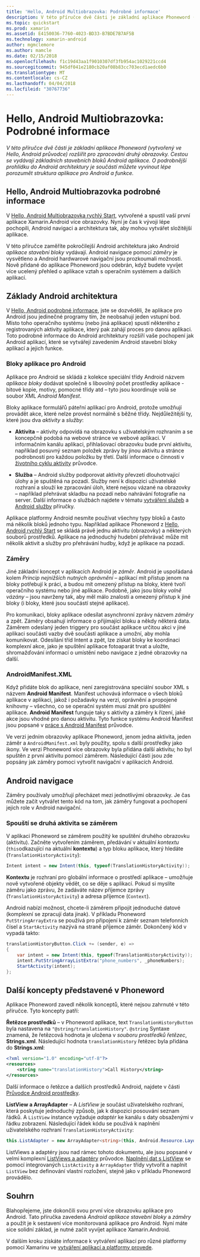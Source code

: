 ```yaml
---
title: 'Hello, Android Multiobrazovka: Podrobné informace'
description: V této příručce dvě části je základní aplikace Phoneword (vytvořený ve Hello, Android průvodce) rozšířit pro zpracování druhý obrazovky. Cestou se vydávají základních stavebních bloků Android aplikace. O podrobnější prohlídku do Android architektury je součástí můžete vyvinout lépe porozumět struktura aplikace pro Android a funkce.
ms.topic: quickstart
ms.prod: xamarin
ms.assetid: E4150036-7760-4023-BD33-B7BDE7B7AF5B
ms.technology: xamarin-android
author: mgmclemore
ms.author: mamcle
ms.date: 02/15/2018
ms.openlocfilehash: f1c19d43aa1f9010307df3fb954ac1029221ccd4
ms.sourcegitcommit: 945df041e2180cb20af08b83cc703ecd1aedc6b0
ms.translationtype: MT
ms.contentlocale: cs-CZ
ms.lasthandoff: 04/04/2018
ms.locfileid: "30767736"
---
```

# <a name="hello-android-multiscreen-deep-dive"></a>Hello, Android Multiobrazovka: Podrobné informace

_V této příručce dvě části je základní aplikace Phoneword (vytvořený ve Hello, Android průvodce) rozšířit pro zpracování druhý obrazovky. Cestou se vydávají základních stavebních bloků Android aplikace. O podrobnější prohlídku do Android architektury je součástí můžete vyvinout lépe porozumět struktura aplikace pro Android a funkce._

## <a name="hello-android-multiscreen-deep-dive"></a>Hello, Android Multiobrazovka podrobné informace

V [Hello, Android Multiobrazovka rychlý Start](~/android/get-started/hello-android-multiscreen/hello-android-multiscreen-quickstart.md), vytvořené a spustil vaší první aplikace Xamarin.Android více obrazovky.
Nyní je čas k vývoji lépe pochopili, Android navigaci a architektura tak, aby mohou vytvářet složitější aplikace.

V této příručce zaměříte pokročilejší Android architektura jako Android *aplikace stavební bloky* vydávají. Android navigace pomocí *záměry* je vysvětleno a Android hardwarové navigační jsou prozkoumali možnosti. Nově přidané do aplikace Phoneword jsou odebrán, když budete vyvíjet více ucelený přehled o aplikace vztah s operačním systémem a dalších aplikací.


## <a name="android-architecture-basics"></a>Základy Android architektura

V [Hello, Android podrobné informace](~/android/get-started/hello-android/hello-android-deepdive.md), jste se dozvěděli, že aplikace pro Android jsou jedinečné programy tím, že neobsahují jeden vstupní bod. Místo toho operačního systému (nebo jiná aplikace) spustí některého z registrovaných aktivity aplikace, který pak zahájí proces pro danou aplikaci. Toto podrobné informace do Android architektury rozšíří vaše pochopení jak Android aplikací, které se vytvářejí zavedením Android stavební bloky aplikací a jejich funkce.


### <a name="android-application-blocks"></a>Bloky aplikace pro Android

Aplikace pro Android se skládá z kolekce speciální třídy Android názvem *aplikace bloky* dodávat společně s libovolný počet prostředky aplikace - bitové kopie, motivy, pomocné třídy atd &ndash; tyto jsou koordinuje volá se soubor XML *Android Manifest*.

Bloky aplikace formulářů páteřní aplikací pro Android, protože umožňují provádět akce, které nelze provést normálně s běžné třídy. Nejdůležitější ty, které jsou dva _aktivity_ a _služby_:

-   **Aktivita** &ndash; aktivity odpovídá na obrazovku s uživatelským rozhraním a se koncepčně podobá na webové stránce ve webové aplikaci. V informačním kanálu aplikaci, přihlašovací obrazovku bude první aktivitu, například posuvný seznam položek zprávy by jinou aktivitu a stránce podrobností pro každou položku by třetí. Další informace o činnosti v [životního cyklu aktivity](~/android/app-fundamentals/activity-lifecycle/index.md) průvodce.

-   **Služba** &ndash; Android služby podporovat aktivity převzetí dlouhotrvající úlohy a je spuštěná na pozadí. Služby není k dispozici uživatelské rozhraní a slouží ke zpracování úloh, které nejsou vázané na obrazovky &ndash; například přehrávat skladbu na pozadí nebo nahrávání fotografie na server. Další informace o službách najdete v tématu [vytváření služeb](~/android/app-fundamentals/services/index.md) a [Android služby](~/android/app-fundamentals/services/index.md) příručky.


Aplikace platformy Android nesmíte používat všechny typy bloků a často má několik bloků jednoho typu. Například aplikace Phoneword z [Hello, Android rychlý Start](~/android/get-started/hello-android/hello-android-quickstart.md) se skládá právě jednu aktivitu (obrazovky) a některých souborů prostředků. Aplikace na jednoduchý hudební přehrávač může mít několik aktivit a služby pro přehrávání hudby, když je aplikace na pozadí.

### <a name="intents"></a>Záměry

Jiné základní koncept v aplikacích Android je *záměr*.
Android je uspořádaná kolem *Princip nejnižších nutných oprávnění* &ndash; aplikací mít přístup jenom na bloky potřebují k práci, a budou mít omezený přístup na bloky, které tvoří operačního systému nebo jiné aplikace. Podobně, jako jsou bloky *volně vázány* &ndash; jsou navrženy tak, aby měl málo znalosti a omezený přístup k jiné bloky (i bloky, které jsou součástí stejné aplikace).

Pro komunikaci, bloky aplikace odesílat asynchronní zprávy názvem *záměry* a zpět. Záměry obsahují informace o přijímající bloku a někdy některá data. Záměrem odeslaný jeden triggery pro součást aplikace určitou akci v jiné aplikaci součásti vazby dvě součásti aplikace a umožní, aby mohla komunikovat. Odesílání tříd Intent a zpět, lze získat bloky ke koordinaci komplexní akce, jako je spuštění aplikace fotoaparát trvat a uložte, shromažďování informací o umístění nebo navigace z jedné obrazovky na další.


### <a name="androidmanifestxml"></a>AndroidManifest.XML

Když přidáte blok do aplikace, není zaregistrována speciální soubor XML s názvem **Android Manifest**. Manifest uchovává informace o všech bloků aplikace v aplikaci, jakož i požadavky na verzi, oprávnění a propojené knihovny &ndash; všechno, co se operační systém musí znát pro spuštění aplikace. **Android Manifest** funguje taky s aktivity a záměry k řízení, jaké akce jsou vhodné pro danou aktivitu. Tyto funkce systému Android Manifest jsou popsané v [práce s Android Manifest](~/android/platform/android-manifest.md) průvodce.

Ve verzi jedním obrazovky aplikace Phoneword, jenom jedna aktivita, jeden záměr a `AndroidManifest.xml` byly použity, spolu s další prostředky jako ikony. Ve verzi Phoneword více obrazovky byla přidána další aktivitu; ho byl spuštěn z první aktivitu pomocí záměrem. Následující části jsou zde popsány jak záměry pomoci vytvořit navigační v aplikacích Android.

## <a name="android-navigation"></a>Android navigace

Záměry používaly umožňují přecházet mezi jednotlivými obrazovky. Je čas můžete začít vytvářet tento kód na tom, jak záměry fungovat a pochopení jejich role v Android navigační.


### <a name="launching-a-second-activity-with-an-intent"></a>Spouští se druhá aktivita se záměrem

V aplikaci Phoneword se záměrem použitý ke spuštění druhého obrazovku (aktivitu). Začněte vytvořením záměrem, předávání v aktuální *kontextu* (`this`odkazující na aktuální **kontextu**) a typ bloku aplikace, který hledáte (`TranslationHistoryActivity`):

```csharp
Intent intent = new Intent(this, typeof(TranslationHistoryActivity));
```

**Kontextu** je rozhraní pro globální informace o prostředí aplikace &ndash; umožňuje nově vytvořené objekty vědět, co se děje s aplikací. Pokud si myslíte záměru jako zprávu, že zadáváte název příjemce zprávy (`TranslationHistoryActivity`) a adresa příjemce (`Context`).

Android nabízí možnost, chcete-li záměrem připojit jednoduché datové (komplexní se zpracují data jinak). V příkladu Phoneword `PutStringArrayExtra` se používá pro připojení k záměr seznam telefonních čísel a `StartActivity` nazývá na straně příjemce záměr. Dokončený kód v vypadá takto:

```csharp
translationHistoryButton.Click += (sender, e) =>
{
    var intent = new Intent(this, typeof(TranslationHistoryActivity));
    intent.PutStringArrayListExtra("phone_numbers", _phoneNumbers);
    StartActivity(intent);
};
```


## <a name="additional-concepts-introduced-in-phoneword"></a>Další koncepty představené v Phoneword

Aplikace Phoneword zavedl několik konceptů, které nejsou zahrnuté v této příručce. Tyto koncepty patří:

**Řetězce prostředků** &ndash; v Phoneword aplikace, text `TranslationHistoryButton` byla nastavena na `"@string/translationHistory"`. `@string` Syntaxe znamená, že řetězcová hodnota je uložena v _souboru prostředků řetězec_, **Strings.xml**. Následující hodnota `translationHistory` řetězec byla přidána do **Strings.xml**:

```xml
<?xml version="1.0" encoding="utf-8"?>
<resources>
    <string name="translationHistory">Call History</string>
</resources>
```

Další informace o řetězce a dalších prostředků Android, najdete v části [Průvodce Android prostředky](~/android/app-fundamentals/resources-in-android/index.md).

**ListView a ArrayAdapter** &ndash; A _ListView_ je součást uživatelského rozhraní, která poskytuje jednoduchý způsob, jak k dispozici posouvání seznam řádků. A `ListView` instance vyžaduje _adaptér_ ke kanálu s daty obsaženými v řádku zobrazení. Následující řádek kódu se používá k naplnění uživatelského rozhraní `TranslationHistoryActivity`:

```csharp
this.ListAdapter = new ArrayAdapter<string>(this, Android.Resource.Layout.SimpleListItem1, phoneNumbers);
```

ListViews a adaptéry jsou nad rámec tohoto dokumentu, ale jsou popsané v velmi komplexní [ListViews a adaptéry](~/android/user-interface/layouts/list-view/index.md) průvodce.
[Naplnění dat s ListView](~/android/user-interface/layouts/list-view/populating.md) se pomocí integrovaných `ListActivity` a `ArrayAdapter` třídy vytvořit a naplnit `ListView` bez definování vlastní rozložení, stejně jako v příkladu Phoneword provádělo.


## <a name="summary"></a>Souhrn

Blahopřejeme, jste dokončili svou první více obrazovku aplikace pro Android. Tato příručka zavedená *Android aplikace stavební bloky* a *záměry* a použít je k sestavení více monitorovaná aplikace pro Android. Nyní máte sice solidní základ, je nutné začít vyvíjet aplikace Xamarin.Android.

V dalším kroku získáte informace k vytváření aplikací pro různé platformy pomocí Xamarinu ve [vytváření aplikací a platformy provede](~/cross-platform/app-fundamentals/building-cross-platform-applications/index.md).
